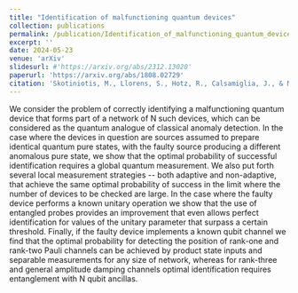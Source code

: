 ```yaml
---
title: "Identification of malfunctioning quantum devices"
collection: publications
permalink: /publication/Identification_of_malfunctioning_quantum_devices
excerpt: ''
date: 2024-05-23
venue: 'arXiv'
slidesurl: #'https://arxiv.org/abs/2312.13020'
paperurl: 'https://arxiv.org/abs/1808.02729'
citation: 'Skotiniotis, M., Llorens, S., Hotz, R., Calsamiglia, J., & Munoz-Tapia, R. (2024). Identification of malfunctioning quantum devices. arXiv:1808.02729.' 
---
```


We consider the problem of correctly identifying a malfunctioning quantum device that forms part of a network of N such devices, which can be considered as the quantum analogue of classical anomaly detection. In the case where the devices in question are sources assumed to prepare identical quantum pure states, with the faulty source producing a different anomalous pure state, we show that the optimal probability of successful identification requires a global quantum measurement. We also put forth several local measurement strategies -- both adaptive and non-adaptive, that achieve the same optimal probability of success in the limit where the number of devices to be checked are large. In the case where the faulty device performs a known unitary operation we show that the use of entangled probes provides an improvement that even allows perfect identification for values of the unitary parameter that surpass a certain threshold. Finally, if the faulty device implements a known qubit channel we find that the optimal probability for detecting the position of rank-one and rank-two Pauli channels can be achieved by product state inputs and separable measurements for any size of network, whereas for rank-three and general amplitude damping channels optimal identification requires entanglement with N qubit ancillas.
